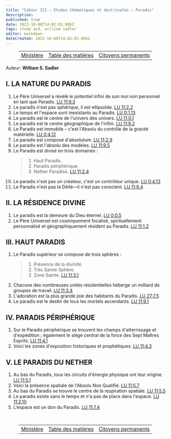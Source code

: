```yaml
---
title: "Cahier III — Études thématiques et doctrinales — Paradis"
description: 
published: true
date: 2022-10-08T14:02:03.086Z
tags: study aid, william sadler
editor: markdown
dateCreated: 2022-10-08T14:02:03.086Z
---
```


<figure class="table chapter-navigator">
	<table>
		<tbody>
		<tr>
			<td><a href="/fr/article/William_S_Sadler/Workbook_3_Topical_and_Doctrinal_Studies/Ministry">Ministère</a></td>
			<td><a href="/fr/article/William_S_Sadler/Workbook_3_Topical_and_Doctrinal_Studies/Index">Table des matières</a></td>
			<td><a href="/fr/article/William_S_Sadler/Workbook_3_Topical_and_Doctrinal_Studies/Permanent_Citizens">Citoyens permanents</a></td>
		</tr>
		</tbody>
	</table>
</figure>

Auteur: **William S. Sadler**

## I. LA NATURE DU PARADIS

1. Le Père Universel a révélé le potentiel infini de son moi non personnel en tant que Paradis. [LU 11:9.3](/fr/The_Urantia_Book/11#p9_3)
2. Le paradis n'est pas sphérique, il est ellipsoïde. [LU 11:2.2](/fr/The_Urantia_Book/11#p2_2)
3. Le temps et l'espace sont inexistants au Paradis. [LU 0:1.13](/fr/The_Urantia_Book/0#p1_13)
4. Le paradis est le centre de l'univers des univers. [LU 11:0.1](/fr/The_Urantia_Book/11#p0_1)
5. Le paradis est le centre géographique de l'infini. [LU 11:9.2](/fr/The_Urantia_Book/11#p9_2)
6. Le Paradis est immobile – c'est l'Absolu du contrôle de la gravité matérielle. [LU 0:4.12](/fr/The_Urantia_Book/0#p4_12)
7. Le paradis est composé d'absolutum. [LU 11:2.9](/fr/The_Urantia_Book/11#p2_9)
8. Le paradis est l'absolu des modèles. [LU 11:9.5](/fr/The_Urantia_Book/11#p9_5)
9. Le Paradis est divisé en trois domaines :
	> 1. Haut Paradis.
	> 2. Paradis périphérique.
	> 3. Nether Paradise. [LU 11:2.4](/fr/The_Urantia_Book/11#p2_4)
10. Le paradis n'est pas un créateur, c'est un contrôleur unique. [LU 0:4.13](/fr/The_Urantia_Book/0#p4_13)
11. Le Paradis n'est pas la Déité—il n'est pas conscient. [LU 11:9.4](/fr/The_Urantia_Book/11#p9_4)

## II. LA RÉSIDENCE DIVINE

1. Le paradis est la demeure du Dieu éternel. [LU 0:0.5](/fr/The_Urantia_Book/0#p0_5)
2. Le Père Universel est cosmiquement focalisé, spirituellement personnalisé et géographiquement résident au Paradis. [LU 11:1.2](/fr/The_Urantia_Book/11#p1_2)

## III. HAUT PARADIS

1. Le Paradis supérieur se compose de trois sphères :
	> 1. Présence de la divinité.
	> 2. Très Sainte Sphère.
	> 3. Zone Sainte. [LU 11:3.1](/fr/The_Urantia_Book/11#p3_1)
2. Chacune des nombreuses unités résidentielles héberge un milliard de groupes de travail. [LU 11:3.4](/fr/The_Urantia_Book/11#p3_4)
3. L'adoration est la plus grande joie des habitants du Paradis. [LU 27:7.5](/fr/The_Urantia_Book/27#p7_5)
4. Le paradis est le destin de tous les mortels ascendants. [LU 11:9.1](/fr/The_Urantia_Book/11#p9_1)

## IV. PARADIS PÉRIPHÉRIQUE

1. Sur le Paradis périphérique se trouvent les champs d'atterrissage et d'expédition ; également le siège central de la force des Sept Maîtres Esprits. [LU 11:4.1](/fr/The_Urantia_Book/11#p4_1)
2. Voici les zones d'exposition historiques et prophétiques. [LU 11:4.3](/fr/The_Urantia_Book/11#p4_3)

## V. LE PARADIS DU NETHER

1. Au bas du Paradis, tous les circuits d'énergie physique ont leur origine. [LU 11:5.1](/fr/The_Urantia_Book/11#p5_1)
2. Voici la présence spatiale de l'Absolu Non Qualifié. [LU 11:5.7](/fr/The_Urantia_Book/11#p5_7)
3. Au bas du Paradis se trouve le centre de la respiration spatiale. [LU 11:5.5](/fr/The_Urantia_Book/11#p5_5)
4. Le paradis existe sans le temps et n'a pas de place dans l'espace. [LU 11:2.10](/fr/The_Urantia_Book/11#p2_10)
5. L'espace est un don du Paradis. [LU 11:7.4](/fr/The_Urantia_Book/11#p7_4)


<br>

<figure class="table chapter-navigator">
	<table>
		<tbody>
		<tr>
			<td><a href="/fr/article/William_S_Sadler/Workbook_3_Topical_and_Doctrinal_Studies/Ministry">Ministère</a></td>
			<td><a href="/fr/article/William_S_Sadler/Workbook_3_Topical_and_Doctrinal_Studies/Index">Table des matières</a></td>
			<td><a href="/fr/article/William_S_Sadler/Workbook_3_Topical_and_Doctrinal_Studies/Permanent_Citizens">Citoyens permanents</a></td>
		</tr>
		</tbody>
	</table>
</figure>